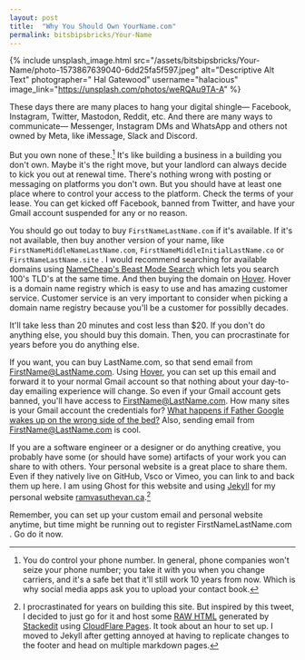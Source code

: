 ```yaml
---
layout: post
title:  "Why You Should Own YourName.com"
permalink: bitsbipsbricks/Your-Name
---
```


{% include unsplash_image.html src="/assets/bitsbipsbricks/Your-Name/photo-1573867639040-6dd25fa5f597.jpeg" alt="Descriptive Alt Text" photographer=" Hal Gatewood" username="halacious" image_link="https://unsplash.com/photos/weRQAu9TA-A" %}


These days there are many places to hang your digital shingle— Facebook, Instagram, Twitter, Mastodon, Reddit, etc. And there are many ways to communicate— Messenger, Instagram DMs and WhatsApp and others not owned by Meta, like iMessage, Slack and Discord.

But you own none of these.[^1] It's like building a business in a building you don't own. Maybe it's the right move, but your landlord can always decide to kick you out at renewal time. There's nothing wrong with posting or messaging on platforms you don't own. But you should have at least one place where to control your access to the platform. Check the terms of your lease. You can get kicked off Facebook, banned from Twitter, and have your Gmail account suspended for any or no reason.

You should go out today to buy `FirstNameLastName.com` if it's available. If it's not available, then buy another version of your name, like `FirstNameMiddleNameLastName.com`, `FirstNameMiddleInitialLastName.co` or `FirstNameLastName.site` . I would recommend searching for available domains using [NameCheap's Beast Mode Search](https://www.namecheap.com/domains/registration/results/?type=beast) which lets you search 100's TLD's at the same time. And then  buying the domain on [Hover](https://www.hover.com/). Hover is a domain name registry which is easy to use and has amazing customer service. Customer service is an very important to consider when picking a domain name registry because you'll be a customer for possiblly decades.

It'll take less than 20 minutes and cost less than $20. If you don't do anything else, you should buy this domain. Then, you can procrastinate for years before you do anything else.

If you want, you can buy LastName.com, so that send email from FirstName@LastName.com. Using [Hover](https://www.hover.com/), you can set up this email and forward it to your normal Gmail account so that nothing about your day-to-day emailing experience will change. So even if your Gmail account gets banned, you'll have access to FirstName@LastName.com. How many sites is your Gmail account the credentials for? [What happens if Father Google wakes up on the wrong side of the bed?](https://www.nytimes.com/2022/08/21/technology/google-surveillance-toddler-photo.html) Also, sending email from FirstName@LastName.com is cool.

If you are a software engineer or a designer or do anything creative, you probably have some (or should have some) artifacts of your work you can share to with others. Your personal website is a great place to share them. Even if they natively live on GitHub, Vsco or Vimeo, you can link to and back them up here. I am using Ghost for this website and using [Jekyll](https://jekyllrb.com/) for my personal website [ramvasuthevan.ca](https://ramvasuthevan.ca/).[^2]

Remember, you can set up your custom email and personal website anytime, but time might be running out to register FirstNameLastName.com . Go do it now.

[^1]: You do control your phone number. In general, phone companies won't seize your phone number; you take it with you when you change carriers, and it's a safe bet that it'll still work 10 years from now. Which is why social media apps ask you to upload your contact book.

[^2]: I procrastinated for years on building this site. But inspired by this tweet, I decided to just go for it and host some [RAW HTML](https://github.com/RamVasuthevan/Personal-Website/tree/296d25921afe5480c5c525caae18fe82df1766f4) generated by [Stackedit](https://stackedit.io/) using [CloudFlare Pages](https://pages.cloudflare.com/). It took about an hour to set up. I moved to Jekyll after getting annoyed at having to replicate changes to the footer and head on multiple markdown pages.